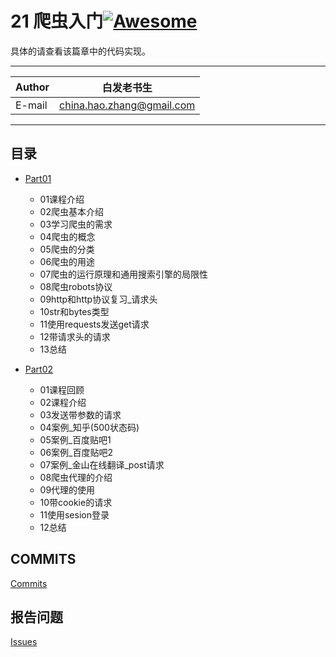 # 21 爬虫入门[![Awesome](https://cdn.rawgit.com/sindresorhus/awesome/d7305f38d29fed78fa85652e3a63e154dd8e8829/media/badge.svg)](https://github.com/sindresorhus/awesome)

具体的请查看该篇章中的代码实现。
****
	
|Author|白发老书生|
|---|---
|E-mail|china.hao.zhang@gmail.com

****


<h2 id="catalog">目录</h2>

* [Part01](#Part01)
    * 01课程介绍
    * 02爬虫基本介绍
    * 03学习爬虫的需求
    * 04爬虫的概念
    * 05爬虫的分类
    * 06爬虫的用途
    * 07爬虫的运行原理和通用搜索引擎的局限性
    * 08爬虫robots协议
    * 09http和http协议复习_请求头
    * 10str和bytes类型
    * 11使用requests发送get请求
    * 12带请求头的请求
    * 13总结
    

   

* [Part02](#Part02)
    * 01课程回顾
    * 02课程介绍
    * 03发送带参数的请求
    * 04案例_知乎(500状态码)
    * 05案例_百度贴吧1
    * 06案例_百度贴吧2
    * 07案例_金山在线翻译_post请求
    * 08爬虫代理的介绍
    * 09代理的使用
    * 10带cookie的请求
    * 11使用sesion登录
    * 12总结
    

    



## COMMITS

[Commits](https://github.com/HaoZhang95/PythonAndMachineLearning/commits/master)

## 报告问题

[Issues](https://github.com/HaoZhang95/PythonAndMachineLearning/issues)

